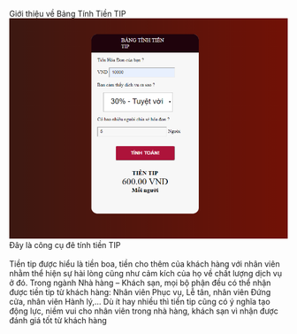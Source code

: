Giới thiệu về Bảng Tính Tiền TIP
     <img src="./images/anhgiaodien.png" >
     <br>Đây là công cụ đê tính tiền TIP</br>
     <br>Tiền tip được hiểu là tiền boa, tiền cho thêm của khách hàng với nhân viên nhằm thể hiện sự hài lòng cũng như cảm kích của họ về chất lượng dịch vụ ở đó. Trong ngành Nhà hàng – Khách sạn, mọi bộ phận đều có thể nhận được tiền tip từ khách hàng: Nhân viên Phục vụ, Lễ tân, nhân viên Đứng cửa, nhân viên Hành lý,… Dù ít hay nhiều thì tiền tip cũng có ý nghĩa tạo động lực, niềm vui cho nhân viên trong nhà hàng, khách sạn vì nhận được đánh giá tốt từ khách hàng </br>